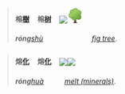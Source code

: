 <section>

>### `榕`[`樹`]()　`榕`[`树`]()　<sub><img height="32" src="https://lessesity.com/language/img/fruits/fig.svg"/><img height="32" src="https://raw.githubusercontent.com/googlefonts/noto-emoji/main/svg/emoji_u1f333.svg"/></sub>
>***róng**[shù]()*　　　　　　　*[fig tree](https://www.google.com/search?tbm=isch&q=fig%20tree)*.
  
>### `熔`[`化`]()　`熔`[`化`]()　<sub><img height="32" src="https://keyboard.cool/assets/NotoEmoji/emoji_u1f525.svg"/><img height="32" src="https://keyboard.cool/assets/Twemoji/1f503.svg"/></sub>
>***róng**[huà]()*　　　*[melt (minerals)](https://www.google.com/search?tbm=isch&q=melt+steel)*.

</section>
